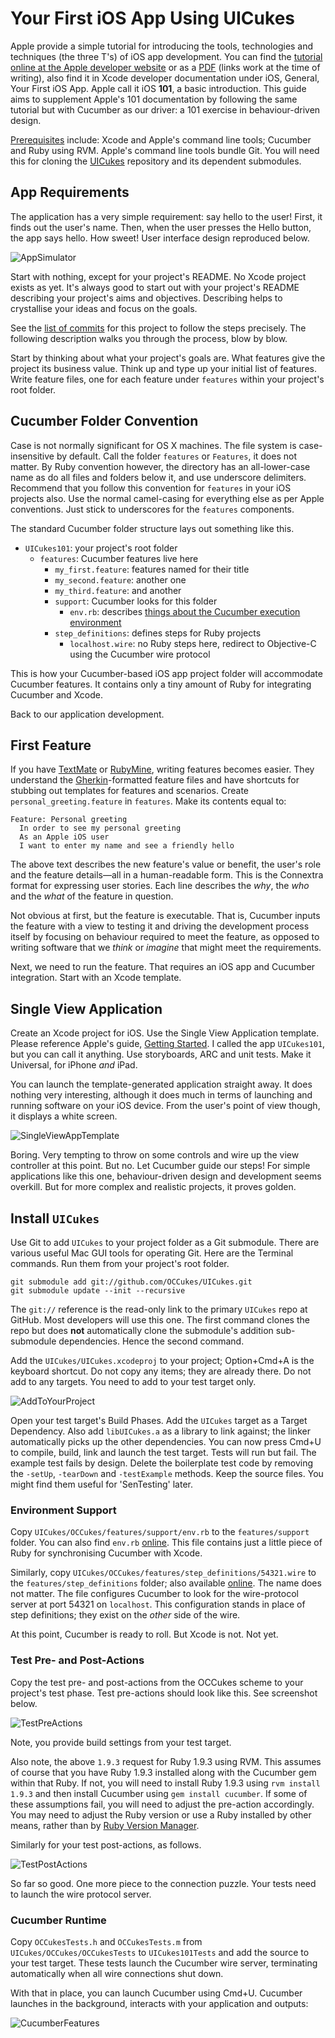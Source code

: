 # Your First iOS App Using UICukes

Apple provide a simple tutorial for introducing the tools, technologies and techniques (the three T's) of iOS app development. You can find the [tutorial online at the Apple developer website](https://developer.apple.com/library/ios/#referencelibrary/GettingStarted/RoadMapiOS/chapters/RM_YourFirstApp_iOS/Articles/00_Introduction.html) or as a [PDF](http://developer.apple.com/library/ios/DOCUMENTATION/iPhone/Conceptual/iPhone101/iPhone101.pdf) (links work at the time of writing), also find it in Xcode developer documentation under iOS, General, Your First iOS App. Apple call it iOS __101__, a basic introduction. This guide aims to supplement Apple's 101 documentation by following the same tutorial but with Cucumber as our driver: a 101 exercise in behaviour-driven design.

[Prerequisites](https://github.com/OCCukes/OCCukes/wiki/Prerequisites) include: Xcode and Apple's command line tools; Cucumber and Ruby using RVM. Apple's command line tools bundle Git. You will need this for cloning the [UICukes](https://github.com/OCCukes/UICukes) repository and its dependent submodules.

## App Requirements

The application has a very simple requirement: say hello to the user! First, it finds out the user's name. Then, when the user presses the Hello button, the app says hello. How sweet! User interface design reproduced below.

![AppSimulator](UICukes101/raw/master/Images/appSimulator.png)

Start with nothing, except for your project's README. No Xcode project exists as yet. It's always good to start out with your project's README describing your project's aims and objectives. Describing helps to crystallise your ideas and focus on the goals.

See the [list of commits](UICukes101/commits/master) for this project to follow the steps precisely. The following description walks you through the process, blow by blow.

Start by thinking about what your project's goals are. What features give the project its business value. Think up and type up your initial list of features. Write feature files, one for each feature under `features` within your project's root folder.

## Cucumber Folder Convention

Case is not normally significant for OS X machines. The file system is case-insensitive by default. Call the folder `features` or `Features`, it does not matter. By Ruby convention however, the directory has an all-lower-case name as do all files and folders below it, and use underscore delimiters. Recommend that you follow this convention for `features` in your iOS projects also. Use the normal camel-casing for everything else as per Apple conventions. Just stick to underscores for the `features` components.

The standard Cucumber folder structure lays out something like this.

- `UICukes101`: your project's root folder
	- `features`: Cucumber features live here
		* `my_first.feature`: features named for their title
		* `my_second.feature`: another one
		* `my_third.feature`: and another
		* `support`: Cucumber looks for this folder
			- `env.rb`: describes [things about the Cucumber execution environment](https://raw.github.com/OCCukes/OCCukes/master/features/support/env.rb)
		* `step_definitions`: defines steps for Ruby projects
			- `localhost.wire`: no Ruby steps here, redirect to Objective-C using the Cucumber wire protocol

This is how your Cucumber-based iOS app project folder will accommodate Cucumber features. It contains only a tiny amount of Ruby for integrating Cucumber and Xcode.

Back to our application development.

## First Feature

If you have [TextMate](http://macromates.com/) or [RubyMine](http://www.jetbrains.com/ruby/), writing features becomes easier. They understand the [Gherkin](https://github.com/cucumber/gherkin)-formatted feature files and have shortcuts for stubbing out templates for features and scenarios. Create `personal_greeting.feature` in `features`. Make its contents equal to:

	Feature: Personal greeting
	  In order to see my personal greeting
	  As an Apple iOS user
	  I want to enter my name and see a friendly hello

The above text describes the new feature's value or benefit, the user's role and the feature details—all in a human-readable form. This is the Connextra format for expressing user stories. Each line describes the _why_, the _who_ and the _what_ of the feature in question.

Not obvious at first, but the feature is executable. That is, Cucumber inputs the feature with a view to testing it and driving the development process itself by focusing on behaviour required to meet the feature, as opposed to writing software that we _think_ or _imagine_ that might meet the requirements.

Next, we need to run the feature. That requires an iOS app and Cucumber integration. Start with an Xcode template.

## Single View Application

Create an Xcode project for iOS. Use the Single View Application template. Please reference Apple's guide, [Getting Started](https://developer.apple.com/library/ios/#referencelibrary/GettingStarted/RoadMapiOS/chapters/RM_YourFirstApp_iOS/Articles/01_CreatingProject.html#//apple_ref/doc/uid/TP40011343-TP40012323-CH3-SW3). I called the app `UICukes101`, but you can call it anything. Use storyboards, ARC and unit tests. Make it Universal, for iPhone _and_ iPad.

You can launch the template-generated application straight away. It does nothing very interesting, although it does much in terms of launching and running software on your iOS device. From the user's point of view though, it displays a white screen.

![SingleViewAppTemplate](UICukes101/raw/master/Images/SingleViewAppTemplate.png)

Boring. Very tempting to throw on some controls and wire up the view controller at this point. But no. Let Cucumber guide our steps! For simple applications like this one, behaviour-driven design and development seems overkill. But for more complex and realistic projects, it proves golden.

## Install `UICukes`

Use Git to add `UICukes` to your project folder as a Git submodule. There are various useful Mac GUI tools for operating Git. Here are the Terminal commands. Run them from your project's root folder.

	git submodule add git://github.com/OCCukes/UICukes.git
	git submodule update --init --recursive

The `git://` reference is the read-only link to the primary `UICukes` repo at GitHub. Most developers will use this one. The first command clones the repo but does __not__ automatically clone the submodule's addition sub-submodule dependencies. Hence the second command.

Add the `UICukes/UICukes.xcodeproj` to your project; Option+Cmd+A is the keyboard shortcut. Do not copy any items; they are already there. Do not add to any targets. You need to add to your test target only.

![AddToYourProject](UICukes101/raw/master/Images/AddToYourProject.png)

Open your test target's Build Phases. Add the `UICukes` target as a Target Dependency. Also add `libUICukes.a` as a library to link against; the linker automatically picks up the other dependencies. You can now press Cmd+U to compile, build, link and launch the test target. Tests will run but fail. The example test fails by design. Delete the boilerplate test code by removing the `-setUp`, `-tearDown` and `-testExample` methods. Keep the source files. You might find them useful for 'SenTesting' later.

### Environment Support

Copy `UICukes/OCCukes/features/support/env.rb` to the `features/support` folder. You can also find `env.rb` [online](https://github.com/OCCukes/OCCukes/blob/master/features/support/env.rb). This file contains just a little piece of Ruby for synchronising Cucumber with Xcode.

Similarly, copy `UICukes/OCCukes/features/step_definitions/54321.wire` to the `features/step_definitions` folder; also available [online](https://github.com/OCCukes/OCCukes/blob/master/features/step_definitions/54321.wire). The name does not matter. The file configures Cucumber to look for the wire-protocol server at port 54321 on `localhost`. This configuration stands in place of step definitions; they exist on the _other_ side of the wire.

At this point, Cucumber is ready to roll. But Xcode is not. Not yet.

### Test Pre- and Post-Actions

Copy the test pre- and post-actions from the OCCukes scheme to your project's test phase. Test pre-actions should look like this. See screenshot below.

![TestPreActions](UICukes101/raw/master/Images/TestPreActions.png)

Note, you provide build settings from your test target.

Also note, the above `1.9.3` request for Ruby 1.9.3 using RVM. This assumes of course that you have Ruby 1.9.3 installed along with the Cucumber gem within that Ruby. If not, you will need to install Ruby 1.9.3 using `rvm install 1.9.3` and then install Cucumber using `gem install cucumber`. If some of these assumptions fail, you will need to adjust the pre-action accordingly. You may need to adjust the Ruby version or use a Ruby installed by other means, rather than by [Ruby Version Manager](https://rvm.io/).

Similarly for your test post-actions, as follows.

![TestPostActions](UICukes101/raw/master/Images/TestPostActions.png)

So far so good. One more piece to the connection puzzle. Your tests need to launch the wire protocol server.

### Cucumber Runtime

Copy `OCCukesTests.h` and `OCCukesTests.m` from `UICukes/OCCukes/OCCukesTests` to `UICukes101Tests` and add the source to your test target. These tests launch the Cucumber wire server, terminating automatically when all wire connections shut down.

With that in place, you can launch Cucumber using Cmd+U. Cucumber launches in the background, interacts with your application and outputs:

![CucumberFeatures](UICukes101/raw/master/Images/CucumberFeatures.png)

